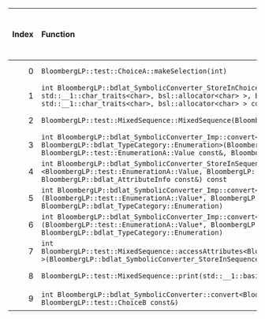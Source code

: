 |   Index | Function                                                                                                                                                                                                                                                                                                                                                     |   Difference in number of lines |   Function size difference in bytes | Disassembly                                                             |   Number of lines in `assume` build |   Number of bytes in `assume` build |   Number of lines in `none` build |   Number of bytes in `none` build |
|--------:|:-------------------------------------------------------------------------------------------------------------------------------------------------------------------------------------------------------------------------------------------------------------------------------------------------------------------------------------------------------------|--------------------------------:|------------------------------------:|:------------------------------------------------------------------------|------------------------------------:|------------------------------------:|----------------------------------:|----------------------------------:|
|       0 | `BloombergLP::test::ChoiceA::makeSelection(int)`                                                                                                                                                                                                                                                                                                             |                               5 |                                   0 | [Assumed](0.assume.s.txt), [Ignored](0.none.s.txt), [Diff](0.diff.html) |                                 288 |                             4256544 |                               288 |                           4256640 |
|       1 | `int BloombergLP::bdlat_SymbolicConverter_StoreInChoice<BloombergLP::test::ChoiceA>::operator()<bsl::basic_string<char, std::__1::char_traits<char>, bsl::allocator<char> >, BloombergLP::bdlat_SelectionInfo>(bsl::basic_string<char, std::__1::char_traits<char>, bsl::allocator<char> > const&, BloombergLP::bdlat_SelectionInfo const&) const`           |                               3 |                                   0 | [Assumed](1.assume.s.txt), [Ignored](1.none.s.txt), [Diff](1.diff.html) |                                 320 |                             4261168 |                               320 |                           4261088 |
|       2 | `BloombergLP::test::MixedSequence::MixedSequence(BloombergLP::bslma::Allocator*)`                                                                                                                                                                                                                                                                            |                               2 |                                   0 | [Assumed](2.assume.s.txt), [Ignored](2.none.s.txt), [Diff](2.diff.html) |                                 576 |                             4254800 |                               576 |                           4254896 |
|       3 | `int BloombergLP::bdlat_SymbolicConverter_Imp::convert<BloombergLP::test::CustomizedA, BloombergLP::test::EnumerationA::Value, BloombergLP::bdlat_TypeCategory::Enumeration>(BloombergLP::test::CustomizedA*, BloombergLP::bdlat_TypeCategory::CustomizedType, BloombergLP::test::EnumerationA::Value const&, BloombergLP::bdlat_TypeCategory::Enumeration)` |                              -6 |                                 -16 | [Assumed](3.assume.s.txt), [Ignored](3.none.s.txt), [Diff](3.diff.html) |                                 336 |                             4262064 |                               352 |                           4261984 |
|       4 | `int BloombergLP::bdlat_SymbolicConverter_StoreInSequence<BloombergLP::test::MixedSequence>::operator()<BloombergLP::test::EnumerationA::Value, BloombergLP::bdlat_AttributeInfo>(BloombergLP::test::EnumerationA::Value const&, BloombergLP::bdlat_AttributeInfo const&) const`                                                                             |                              -6 |                                 -16 | [Assumed](4.assume.s.txt), [Ignored](4.none.s.txt), [Diff](4.diff.html) |                                 304 |                             4259936 |                               320 |                           4259744 |
|       5 | `int BloombergLP::bdlat_SymbolicConverter_Imp::convert<BloombergLP::test::EnumerationA::Value, BloombergLP::test::EnumerationA::Value>(BloombergLP::test::EnumerationA::Value*, BloombergLP::bdlat_TypeCategory::Enumeration, BloombergLP::test::EnumerationA::Value const&, BloombergLP::bdlat_TypeCategory::Enumeration)`                                  |                              -8 |                                 -32 | [Assumed](5.assume.s.txt), [Ignored](5.none.s.txt), [Diff](5.diff.html) |                                 448 |                             4262400 |                               480 |                           4262336 |
|       6 | `int BloombergLP::bdlat_SymbolicConverter_Imp::convert<BloombergLP::test::EnumerationA::Value, BloombergLP::test::EnumerationB::Value>(BloombergLP::test::EnumerationA::Value*, BloombergLP::bdlat_TypeCategory::Enumeration, BloombergLP::test::EnumerationB::Value const&, BloombergLP::bdlat_TypeCategory::Enumeration)`                                  |                              -8 |                                 -32 | [Assumed](6.assume.s.txt), [Ignored](6.none.s.txt), [Diff](6.diff.html) |                                 448 |                             4263968 |                               480 |                           4263936 |
|       7 | `int BloombergLP::test::MixedSequence::accessAttributes<BloombergLP::bdlat_SymbolicConverter_StoreInSequence<BloombergLP::test::MixedSequence> >(BloombergLP::bdlat_SymbolicConverter_StoreInSequence<BloombergLP::test::MixedSequence>&) const`                                                                                                             |                             -15 |                                 -48 | [Assumed](7.assume.s.txt), [Ignored](7.none.s.txt), [Diff](7.diff.html) |                                 336 |                             4259120 |                               384 |                           4259072 |
|       8 | `BloombergLP::test::MixedSequence::print(std::__1::basic_ostream<char, std::__1::char_traits<char> >&, int, int) const`                                                                                                                                                                                                                                      |                             -16 |                                 -64 | [Assumed](8.assume.s.txt), [Ignored](8.none.s.txt), [Diff](8.diff.html) |                                1312 |                             4213280 |                              1376 |                           4213280 |
|       9 | `int BloombergLP::bdlat_SymbolicConverter::convert<BloombergLP::test::ChoiceA, BloombergLP::test::ChoiceB>(BloombergLP::test::ChoiceA*, BloombergLP::test::ChoiceB const&)`                                                                                                                                                                                  |                             -16 |                                 -64 | [Assumed](9.assume.s.txt), [Ignored](9.none.s.txt), [Diff](9.diff.html) |                                 224 |                             4256832 |                               288 |                           4256928 |